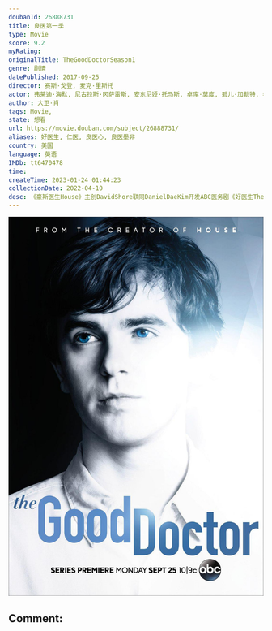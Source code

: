 ```yaml
---
doubanId: 26888731
title: 良医第一季
type: Movie
score: 9.2
myRating: 
originalTitle: TheGoodDoctorSeason1
genre: 剧情
datePublished: 2017-09-25
director: 赛斯·戈登, 麦克·里斯托
actor: 弗莱迪·海默, 尼古拉斯·冈萨雷斯, 安东尼娅·托马斯, 卓库·莫度, 碧儿·加勒特, 希尔·哈勃, 富田谭玲, 理查德·希夫, 格雷厄姆·维奇尔, 伊蕾娜·肯, 贾西卡·妮可, 迪伦·金威尔, 佩奇·斯巴勒, 奥莉维亚·斯提尔·法奥康纳, 玛莎·托马森, 布里特·洛德, 李威尹, 克里斯蒂娜·张, undefined, 基奥尼·雷贝罗, 凯西·罗尔, 尼米特·坎吉, 蒂姆·佩雷斯, 伊丽莎白·辛克勒, 艾米丽·辛克勒, 曼尼·贾希尼托, 萨拉·韦斯格拉斯
author: 大卫·肖
tags: Movie, 
state: 想看
url: https://movie.douban.com/subject/26888731/
aliases: 好医生, 仁医, 良医心, 良医墨非
country: 美国
language: 英语
IMDb: tt6470478
time: 
createTime: 2023-01-24 01:44:23
collectionDate: 2022-04-10
desc: 《豪斯医生House》主创DavidShore联同DanielDaeKim开发ABC医务剧《好医生TheGoodDoctor》，根据韩剧所改篇的《好医生》由DavidShore编剧，讲...
---
```


![image](assets/p2496064819.jpg)

Comment: 
---

